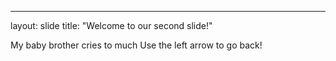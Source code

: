 ---
layout: slide
title: "Welcome to our second slide!"

My baby brother cries to much
Use the left arrow to go back!
